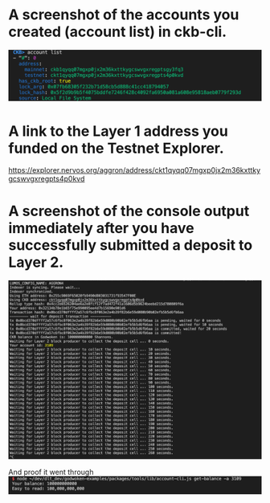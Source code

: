 # A screenshot of the accounts you created (account list) in ckb-cli.
![account list](step_1_accounts_list.png)

# A link to the Layer 1 address you funded on the Testnet Explorer.
https://explorer.nervos.org/aggron/address/ckt1qyqq07mgxp0jx2m36kxttkygcswvgxregpts4p0kvd

# A screenshot of the console output immediately after you have successfully submitted a deposit to Layer 2.
![L2 Eth deposit](layer_2_eth_wallet_deposit.png)

And proof it went through
![manual balance check](manual_balance_check.png)
